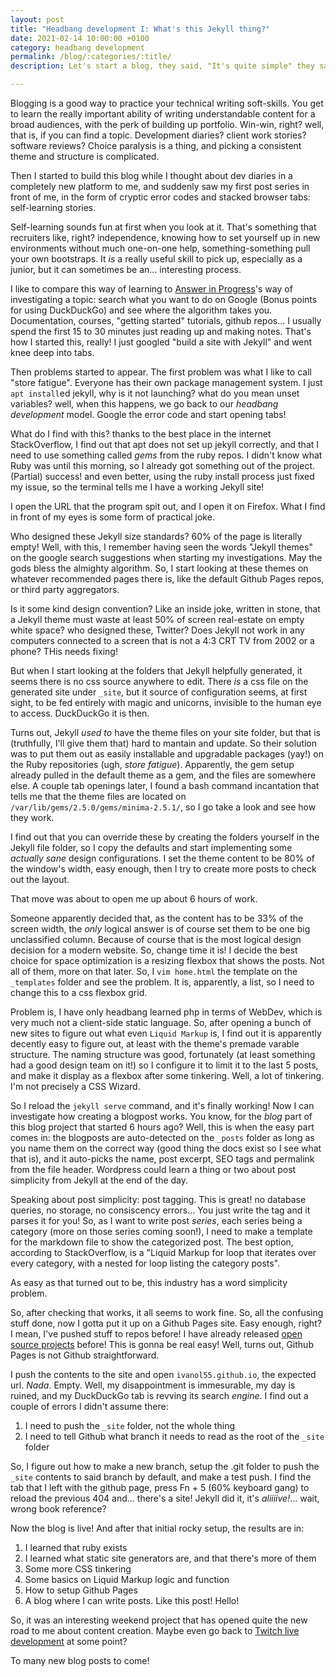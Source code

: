 ```yaml
---
layout: post
title: "Headbang development I: What's this Jekyll thing?"
date: 2021-02-14 10:00:00 +0100
category: headbang development
permalink: /blog/:categories/:title/
description: Let's start a blog, they said, "It's quite simple" they said...

---
```


Blogging is a good way to practice your technical writing soft-skills. You get to learn the really important ability of writing understandable content for a broad audiences, with the perk of building up portfolio. Win-win, right? well, that is, if you can find a topic. Development diaries? client work stories? software reviews? Choice paralysis is a thing, and picking a consistent theme and structure is complicated. 

Then I started to build this blog while I thought about dev diaries in a completely new platform to me, and suddenly saw my first post series in front of me, in the form of cryptic error codes and stacked browser tabs: self-learning stories.

Self-learning sounds fun at first when you look at it. That's something that recruiters like, right? independence, knowing how to set yourself up in new environments without much one-on-one help, something-something pull your own bootstraps. It *is* a really useful skill to pick up, especially as a junior, but it can sometimes be an... interesting process.

I like to compare this way of learning to [Answer in Progress](https://www.answerinprogress.com/)'s way of investigating a topic: search what you want to do on Google (Bonus points for using DuckDuckGo) and see where the algorithm takes you. Documentation, courses, "getting started" tutorials, github repos... I usually spend the first 15 to 30 minutes just reading up and making notes. That's how I started this, really! I just googled "build a site with Jekyll" and went knee deep into tabs.

Then problems started to appear. The first problem was what I like to call "store fatigue". Everyone has their own package management system. I just `apt install`ed jekyll, why is it not launching? what do you mean unset variables? well, when this happens, we go back to our *headbang development* model. Google the error code and start opening tabs!

What do I find with this? thanks to the best place in the internet StackOverflow, I find out that apt does not set up jekyll correctly, and that I need to use something called *gems* from the ruby repos. I didn't know what Ruby was until this morning, so I already got something out of the project. (Partial) success! and even better, using the ruby install process just fixed my issue, so the terminal tells me I have a working Jekyll site!

I open the URL that the program spit out, and I open it on Firefox. What I find in front of my eyes is some form of practical joke.

Who designed these Jekyll size standards? 60% of the page is literally empty! Well, with this, I remember having seen the words "Jekyll themes" on the google search suggestions when starting my investigations. May the gods bless the almighty algorithm. So, I start looking at these themes on whatever recommended pages there is, like the default Github Pages repos, or third party aggregators.

Is it some kind design convention? Like an inside joke, written in stone, that a Jekyll theme must waste at least 50% of screen real-estate on empty white space? who designed these, Twitter? Does Jekyll not work in any computers connected to a screen that is not a 4:3 CRT TV from 2002 or a phone? THis needs fixing!

But when I start looking at the folders that Jekyll helpfully generated, it seems there is no css source anywhere to edit. There *is* a css file on the generated site under `_site`, but it source of configuration seems, at first sight, to be fed entirely with magic and unicorns, invisible to the human eye to access. DuckDuckGo it is then.

Turns out, Jekyll *used to* have the theme files on your site folder, but that is (truthfully, I'll give them that) hard to mantain and update. So their solution was to put them out as easily installable and upgradable packages (yay!) on the Ruby repositories (ugh, *store fatigue*). Apparently, the gem setup already pulled in the default theme as a gem, and the files are somewhere else. A couple tab openings later, I found a bash command incantation that tells me that the theme files are located on `/var/lib/gems/2.5.0/gems/minima-2.5.1/`, so I go take a look and see how they work.

I find out that you can override these by creating the folders yourself in the Jekyll file folder, so I copy the defaults and start implementing some *actually sane* design configurations. I set the theme content to be 80% of the window's width, easy enough, then I try to create more posts to check out the layout.

That move was about to open me up about 6 hours of work.

Someone apparently decided that, as the content has to be 33% of the screen width, the *only* logical answer is of course set them to be one big unclassified column. Because of course that is the most logical design decision for a modern website. So, change time it is! I decide the best choice for space optimization is a resizing flexbox that shows the posts. Not all of them, more on that later. So, I `vim home.html` the template on the `_templates` folder and see the problem. It is, apparently, a list, so I need to change this to a css flexbox grid.

Problem is, I have only headbang learned php in terms of WebDev, which is very much not a client-side static language. So, after opening a bunch of new sites to figure out what even `Liquid Markup` is, I find out it is apparently decently easy to figure out, at least with the theme's premade varable structure. The naming structure was good, fortunately (at least something had a good design team on it!) so I configure it to limit it to the last 5 posts, and make it display as a flexbox after some tinkering. Well, a lot of tinkering. I'm not precisely a CSS Wizard.

So I reload the `jekyll serve` command, and it's finally working! Now I can investigate how creating a blogpost works. You know, for the *blog* part of this blog project that started 6 hours ago? Well, this is when the easy part comes in: the blogposts are auto-detected on the `_posts` folder as long as you name them on the correct way (good thing the docs exist so I see what that is), and it auto-picks the name, post excerpt, SEO tags and permalink from the file header. Wordpress could learn a thing or two about post simplicity from Jekyll at the end of the day.

Speaking about post simplicity: post tagging. This is great! no database queries, no storage, no consiscency errors... You just write the tag and it parses it for you! So, as I want to write post *series*, each series being a category (more on those series coming soon!), I need to make a template for the markdown file to show the categorized post. The best option, according to StackOverflow, is a "Liquid Markup for loop that iterates over every category, with a nested for loop listing the category posts".

As easy as that turned out to be, this industry has a word simplicity problem.

So, after checking that works, it all seems to work fine. So, all the confusing stuff done, now I gotta put it up on a Github Pages site. Easy enough, right? I mean, I've pushed stuff to repos before! I have already released [open source projects](https://github.com/ivanol55?tab=repositories) before! This is gonna be real easy! Well, turns out, Github Pages is not Github straightforward.

I push the contents to the site and open `ivanol55.github.io`, the expected url. *Nada*. Empty. Well, my disappointment is immesurable, my day is ruined, and my DuckDuckGo tab is revving its search *engine*. I find out a couple of errors I didn't assume there:

1. I need to push the `_site` folder, not the whole thing
2. I need to tell Github what branch it needs to read as the root of the `_site` folder

So, I figure out how to make a new branch, setup the .git folder to push the `_site` contents to said branch by default, and make a test push. I find the tab that I left with the github page, press Fn + 5 (60% keyboard gang) to reload the previous 404 and... there's a site! Jekyll did it, it's *aliiiive!*... wait, wrong book reference?

Now the blog is live! And after that initial rocky setup, the results are in:

1. I learned that ruby exists
2. I learned what static site generators are, and that there's more of them
3. Some more CSS tinkering
4. Some basics on Liquid Markup logic and function
5. How to setup Github Pages
6. A blog where I can write posts. Like this post! Hello!

So, it was an interesting weekend project that has opened quite the new road to me about content creation. Maybe even go back to [Twitch live development](https://www.twitch.tv/ivanol55) at some point?

To many new blog posts to come!
